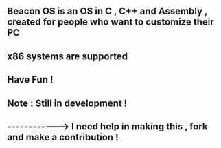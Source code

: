 Beacon OS is an OS in C , C++ and Assembly , created for people who want to customize their PC
-
x86 systems are supported 
-
Have Fun !
-
Note : Still in development !
-
------------> I need help in making this , fork and make a contribution !
-
